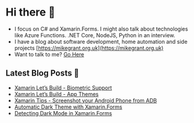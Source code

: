 # Hi there 👋

- I focus on C# and Xamarin.Forms. I might also talk about technologies like Azure Functions. .NET Core, NodeJS, Python in an interview.
- I have a blog about software development, home automation and side projects [https://mikegrant.org.uk](https://mikegrant.org.uk) 
- Want to talk to me? [Go Here](https://mikegrant.org.uk/about)

## Latest Blog Posts 🎉
<!-- BLOG-POST-LIST:START -->
- [Xamarin Let’s Build - Biometric Support](https://mikegrant.org.uk/2021/03/08/xamarin-lets-build-biometrics.html)
- [Xamarin Let’s Build - App Themes](https://mikegrant.org.uk/2021/02/22/xamarin-lets-build-app-theme.html)
- [Xamarin Tips - Screenshot your Android Phone from ADB](https://mikegrant.org.uk/2020/09/03/xamarin-tips-screenshot-from-adb.html)
- [Automatic Dark Theme with Xamarin.Forms](https://mikegrant.org.uk/2020/05/03/automatic-dark-mode.html)
- [Detecting Dark Mode in Xamarin.Forms](https://mikegrant.org.uk/2020/04/28/detecting-dark-mode-in-xamarin.forms.html)
<!-- BLOG-POST-LIST:END -->

